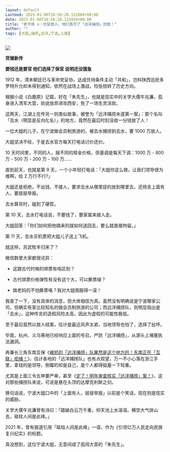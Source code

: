 ```yaml
---
layout: default
Lastmod: 2025-01-06T16:56:20.132066+00:00
date: 2025-01-06T16:56:20.131934+00:00
title: "老干体 v｜仓促放人，他们丢尽了「远洋捕捞」的脸！"
author: ""
tags: [大姐,捕捞,远洋,宁波,上面]
---
```


![](https://images.weserv.nl/?url=https%3A//chinadigitaltimes.net/chinese/files/2025/01/post-714627-6777d70a2ee49.)

**货殖新传**

**要钱还是要官 他们选择了保官 说明还没饿急**

1912 年，清末朝廷已与革命党妥协，达成优待条件主动「共和」，岂料陕西巡抚多罗特升允却未得到通知，依然在战场上激战，险些扭转了历史方向。

根据小说《白鹿原》记载，好在「朱先生」，也就是现实中的关学大儒牛兆濂，孤身进入清军大营，劝说放弃进攻西安，免了一场生灵涂炭。

这两天，江湖上在传另一则类似故事，被誉为「远洋捕捞未遂第一案」：那个名叫「去水（明显是反向化名）」的地方，竟然在最后时刻没收一分钱放了人！

一位大姐的儿子，在宁波做会员制旅游的，被去水捕捞到去水，要 1000 万放人。

大姐坚决不给，于是去水官方每天打电话讨价还价。

10 天时间里，不同的人，报不同的赎金价格，但基调是每天下调：1000 万 - 800 万 - 500 万 - 200 万 - 100 万……

直到前天，也就是第 9 天，一个小年轻打电话：「大姐你这么做，让我们领导很为难啊，给 2 万行不行?」

大姐还是拒绝，不出钱、不接人，要求去水从哪里捉的放到哪里去，还扬言上面有人，要层层举报。

去水算背时，碰到了硬茬。

第 10 天，去水打电话说，不要钱了，要家属来接人走。

大姐回答：「你们如何把他搞来的就如何送回去，要么就直接拘留。」

第 11 天，去水买机票把大姐儿子送上飞机。

就这样，苏武牧羊归来了？

微信群里大家都很诧异：

*   这跟古代时候的绑票有啥区别？
    
*   古代绑票价格弹性有没有这个大，可以撕票啵？
    
*   做老妈的不怕撕票咯？我对大姐佩服得一滚！
    

我查了一下，没有具体的消息，但大体相信为真。虽然没有明确说是宁波哪家公司，但确实有家比较知名的做会员制旅游的公司；而远洋捕捞队，则明显指出是「去水」，这种传言的造假风险太高，因此为虚假的可能性极低。

至于最后竟然以放人结案，估计是最近风声太紧，当地领导也怕了，选择了扯呼。

毕竟，杭州、义乌等地已经响应上面的号召，严防「远洋捕捞」，从源头上堵塞执法漏洞。

再兼长三角东南互保《[被抓的「远洋捕捞」队果然是这个地方的！东南正在「互联」拒捕！](https://mp.weixin.qq.com/s?__biz=Mzg4NjcyNTQ3OA==&mid=2247494925&idx=1&sn=fe33817a93fc55f4a4701409be55dff0&scene=21)》，估计各地的「远洋捕捞队」也有点观望，万一不小心落在浙江手里，拿钱的是领导，倒霉的却是自己，是个人都得掂量一下轻重。

尤其是上面三令五申要严审，甚至《[定了！明年审查核实「远洋捕捞」案！](https://mp.weixin.qq.com/s?__biz=Mzg4NjcyNTQ3OA==\&mid=2247495312\&idx=1\&sn=a88873972bc51fb4864e129bcc7a1c76\&scene=21)》，这对那些捕捞队来说，可说是悬在头顶的达摩克利斯之剑。

换句话说，宁波大姐口中的「上面有人，层层举报」以前是个笑话，现在则是现实的威胁。

关学大儒牛兆濂曾有诗曰：「踏破白云万千重，仰天池上水溶溶。横空大气排山去，砥柱人间是此峰。」

2021 年，曾有报道引用「砥柱人间是此峰」一语，作为《引领亿万人民走向民族复兴纪实》的标题。

真没想到，这位宁波大姐，无意间成了孤闯大营的「朱先生」。

